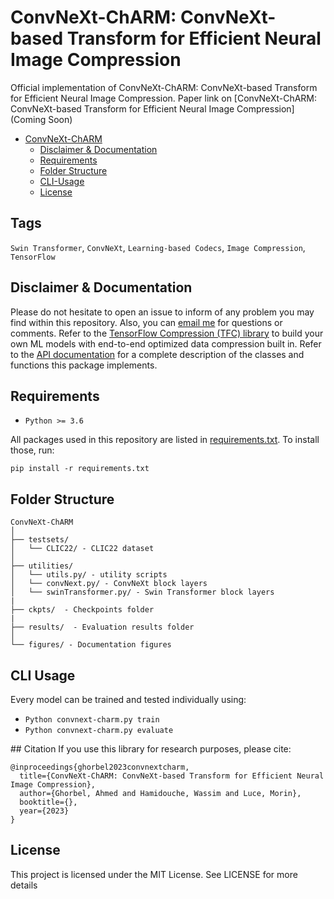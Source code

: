 # ConvNeXt-ChARM: ConvNeXt-based Transform for Efficient Neural Image Compression
Official implementation of ConvNeXt-ChARM: ConvNeXt-based Transform for Efficient Neural Image Compression.
Paper link on [ConvNeXt-ChARM: ConvNeXt-based Transform for Efficient Neural Image Compression](Coming Soon)

* [ConvNeXt-ChARM](#convnext-charm)
  * [Disclaimer & Documentation](#disclaimer-documentation)
  * [Requirements](#requirements)
  * [Folder Structure](#folder-structure)
  * [CLI-Usage](#cli-usage)
  * [License](#license)
    
<!-- /code_chunk_output -->

## Tags
<code>Swin Transformer</code>, <code>ConvNeXt</code>, <code>Learning-based Codecs</code>, <code>Image Compression</code>, <code>TensorFlow</code>

## Disclaimer & Documentation
Please do not hesitate to open an issue to inform of any problem you may find within this repository. Also, you can [email me](<ahmed.ghorbel888@gmail.com>) for questions or comments. 
Refer to the [TensorFlow Compression (TFC) library](https://github.com/tensorflow/compression) to build your own ML models with end-to-end optimized data compression built in.
Refer to the [API documentation](https://www.tensorflow.org/api_docs/python/tfc) for a complete description of the classes and functions this package implements.

## Requirements
* <code>Python >= 3.6</code>

All packages used in this repository are listed in [requirements.txt](https://github.com/ahmedgh970/ConvNeXt-ChARM/requirements.txt).
To install those, run:
```
pip install -r requirements.txt
```

## Folder Structure
``` 
ConvNeXt-ChARM
│
├── testsets/
│   └── CLIC22/ - CLIC22 dataset
│
├── utilities/
│   └── utils.py/ - utility scripts
│   └── convNext.py/ - ConvNeXt block layers
│   └── swinTransformer.py/ - Swin Transformer block layers
|
├── ckpts/  - Checkpoints folder
|
├── results/  - Evaluation results folder
│
└── figures/ - Documentation figures
```

## CLI Usage
Every model can be trained and tested individually using:
* <code>Python convnext-charm.py train</code>
* <code>Python convnext-charm.py evaluate</code>

## Citation
If you use this library for research purposes, please cite:
```
@inproceedings{ghorbel2023convnextcharm,
  title={ConvNeXt-ChARM: ConvNeXt-based Transform for Efficient Neural Image Compression},
  author={Ghorbel, Ahmed and Hamidouche, Wassim and Luce, Morin},
  booktitle={},
  year={2023}
}
```

## License
This project is licensed under the MIT License. See LICENSE for more details
